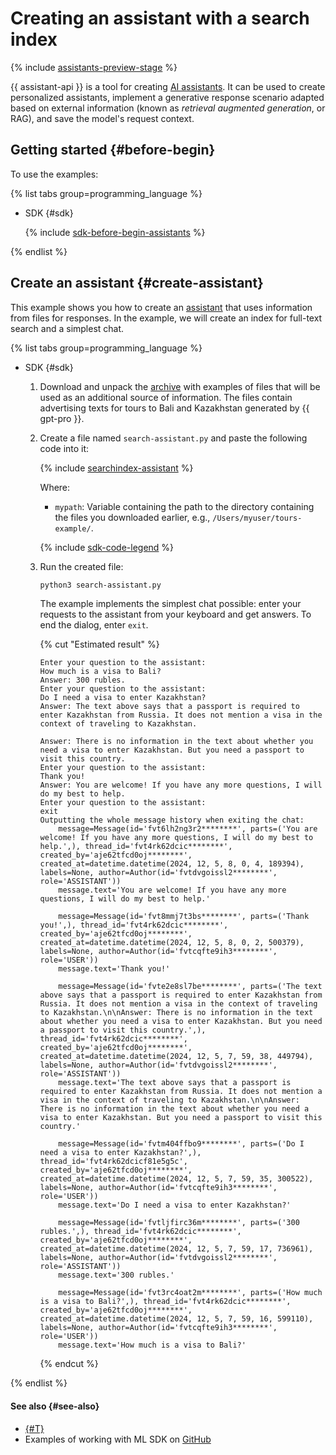 # Creating an assistant with a search index

{% include [assistants-preview-stage](../../../_includes/foundation-models/assistants-preview-stage.md) %}

{{ assistant-api }} is a tool for creating [AI assistants](../../concepts/assistant/index.md). It can be used to create personalized assistants, implement a generative response scenario adapted based on external information (known as _retrieval augmented generation_, or RAG), and save the model's request context.

## Getting started {#before-begin}

To use the examples:

{% list tabs group=programming_language %}

- SDK {#sdk}

  {% include [sdk-before-begin-assistants](../../../_includes/foundation-models/sdk-before-begin-assistants.md) %}

{% endlist %}

## Create an assistant {#create-assistant}

This example shows you how to create an [assistant](../../concepts/assistant/index.md) that uses information from files for responses. In the example, we will create an index for full-text search and a simplest chat.

{% list tabs group=programming_language %}

- SDK {#sdk}

  1. Download and unpack the [archive](https://storage.yandexcloud.net/doc-files/tours-example.zip) with examples of files that will be used as an additional source of information. The files contain advertising texts for tours to Bali and Kazakhstan generated by {{ gpt-pro }}.
  1. Create a file named `search-assistant.py` and paste the following code into it:

      {% include [searchindex-assistant](../../../_includes/foundation-models/examples/searchindex-assistant.md) %}

      Where:

      * `mypath`: Variable containing the path to the directory containing the files you downloaded earlier, e.g., `/Users/myuser/tours-example/`.

      {% include [sdk-code-legend](../../../_includes/foundation-models/examples/sdk-code-legend.md) %}

  1. Run the created file:

      ```bash
      python3 search-assistant.py
      ```

      The example implements the simplest chat possible: enter your requests to the assistant from your keyboard and get answers. To end the dialog, enter `exit`.

      {% cut "Estimated result" %}

      ```text
      Enter your question to the assistant:
      How much is a visa to Bali?
      Answer: 300 rubles.
      Enter your question to the assistant:
      Do I need a visa to enter Kazakhstan?
      Answer: The text above says that a passport is required to enter Kazakhstan from Russia. It does not mention a visa in the context of traveling to Kazakhstan.

      Answer: There is no information in the text about whether you need a visa to enter Kazakhstan. But you need a passport to visit this country.
      Enter your question to the assistant:
      Thank you!
      Answer: You are welcome! If you have any more questions, I will do my best to help.
      Enter your question to the assistant:
      exit
      Outputting the whole message history when exiting the chat:
          message=Message(id='fvt6lh2ng3r2********', parts=('You are welcome! If you have any more questions, I will do my best to help.',), thread_id='fvt4rk62dcic********', created_by='aje62tfcd0oj********', created_at=datetime.datetime(2024, 12, 5, 8, 0, 4, 189394), labels=None, author=Author(id='fvtdvgoissl2********', role='ASSISTANT'))
          message.text='You are welcome! If you have any more questions, I will do my best to help.'

          message=Message(id='fvt8mmj7t3bs********', parts=('Thank you!',), thread_id='fvt4rk62dcic********', created_by='aje62tfcd0oj********', created_at=datetime.datetime(2024, 12, 5, 8, 0, 2, 500379), labels=None, author=Author(id='fvtcqfte9ih3********', role='USER'))
          message.text='Thank you!'

          message=Message(id='fvte2e8sl7be********', parts=('The text above says that a passport is required to enter Kazakhstan from Russia. It does not mention a visa in the context of traveling to Kazakhstan.\n\nAnswer: There is no information in the text about whether you need a visa to enter Kazakhstan. But you need a passport to visit this country.',), thread_id='fvt4rk62dcic********', created_by='aje62tfcd0oj********', created_at=datetime.datetime(2024, 12, 5, 7, 59, 38, 449794), labels=None, author=Author(id='fvtdvgoissl2********', role='ASSISTANT'))
          message.text='The text above says that a passport is required to enter Kazakhstan from Russia. It does not mention a visa in the context of traveling to Kazakhstan.\n\nAnswer: There is no information in the text about whether you need a visa to enter Kazakhstan. But you need a passport to visit this country.'

          message=Message(id='fvtm404ffbo9********', parts=('Do I need a visa to enter Kazakhstan?',), thread_id='fvt4rk62dcicf81e5g5c', created_by='aje62tfcd0oj********', created_at=datetime.datetime(2024, 12, 5, 7, 59, 35, 300522), labels=None, author=Author(id='fvtcqfte9ih3********', role='USER'))
          message.text='Do I need a visa to enter Kazakhstan?'

          message=Message(id='fvtljfirc36m********', parts=('300 rubles.',), thread_id='fvt4rk62dcic********', created_by='aje62tfcd0oj********', created_at=datetime.datetime(2024, 12, 5, 7, 59, 17, 736961), labels=None, author=Author(id='fvtdvgoissl2********', role='ASSISTANT'))
          message.text='300 rubles.'

          message=Message(id='fvt3rc4oat2m********', parts=('How much is a visa to Bali?',), thread_id='fvt4rk62dcic********', created_by='aje62tfcd0oj********', created_at=datetime.datetime(2024, 12, 5, 7, 59, 16, 599110), labels=None, author=Author(id='fvtcqfte9ih3********', role='USER'))
          message.text='How much is a visa to Bali?'
      ```

      {% endcut %}

{% endlist %}

#### See also {#see-also}

* [{#T}](./create.md)
* Examples of working with ML SDK on [GitHub](https://github.com/yandex-cloud/yandex-cloud-ml-sdk/tree/master/examples/sync/assistants)